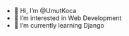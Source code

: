 - 👋 Hi, I’m @UmutKoca
- 👀 I’m interested in Web Development
- 🌱 I’m currently learning Django
<!---
- 💞️ I’m looking to collaborate on 
- 📫 How to reach me umutkoca
--->

<!---
UmutKoca/UmutKoca is a ✨ special ✨ repository because its `README.md` (this file) appears on your GitHub profile.
You can click the Preview link to take a look at your changes.
--->

